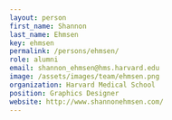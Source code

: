 ```yaml
---
layout: person
first_name: Shannon
last_name: Ehmsen
key: ehmsen
permalink: /persons/ehmsen/
role: alumni
email: shannon_ehmsen@hms.harvard.edu
image: /assets/images/team/ehmsen.png
organization: Harvard Medical School
position: Graphics Designer
website: http://www.shannonehmsen.com/
---
```

